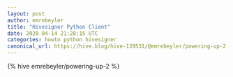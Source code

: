 ```yaml
---
layout: post
author: emrebeyler
title: "Hivesigner Python Client"
date: 2020-04-14 21:28:15 UTC
categories: howto python hivesigner
canonical_url: https://hive.blog/hive-139531/@emrebeyler/powering-up-2
---
```

{% hive emrebeyler/powering-up-2 %}
